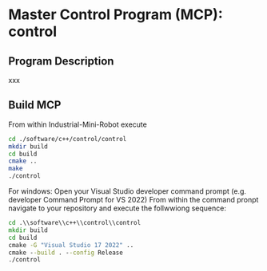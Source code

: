 # Master Control Program (MCP): control

## Program Description
xxx

## Build MCP

From within Industrial-Mini-Robot execute 

```bash
cd ./software/c++/control/control
mkdir build
cd build
cmake ..
make
./control
```

For windows:
Open your Visual Studio developer command prompt (e.g. developer Command Prompt for VS 2022)
From within the command pronpt navigate to your repository and execute the follwwiong sequence:

```cmd
cd .\\software\\c++\\control\\control
mkdir build
cd build
cmake -G "Visual Studio 17 2022" ..
cmake --build . --config Release
./control
```







